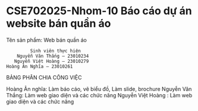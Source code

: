 # CSE702025-Nhom-10  Báo cáo dự án website bán quần áo 
Tên sản phẩm: Web bán quần áo

             Sinh viên thực hiện
        Nguyễn Văn Thắng – 23010234
       Nguyễn Việt Hoàng – 23010279
	Hoàng Ân Nghĩa – 23010261
BẢNG PHÂN CHIA CÔNG VIỆC

Hoàng Ân nghĩa:	Làm báo cáo, vẽ biểu đồ, Làm slide, brochure
Nguyễn Văn Thắng: Làm web giao diện và các chức năng
Nguyễn Việt Hoàng	: Làm web giao diện và các chức năng
